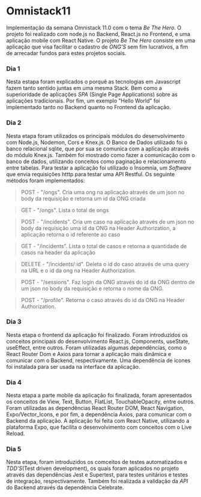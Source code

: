 # Omnistack11

Implementação da semana Omnistack 11.0 com o tema *Be The Hero*. O projeto foi realizado com node.js no Backend,
React.js no Frontend, e uma aplicação mobile com React Native. O projeto *Be The Hero* consiste em uma aplicação que
visa facilitar o cadastro de *ONG'S* sem fim lucrativos, a fim de arrecadar fundos para estes projetos sociais.

### Dia 1 ##

Nesta estapa foram explicados o porquê as tecnologias em Javascript fazem tanto sentido juntas em uma mesma Stack.
Bem como a superioridade de aplicações *SPA* (Single Page Applications) sobre as aplicações tradicionais.
Por fim, um exemplo "Hello World" foi implementado tanto no Backend quanto no Frontend da aplicação.

### Dia 2 ###
 Nesta etapa foram utilizados os principais módulos do desenvolvimento com Node.js, Nodemon, Cors e Knex.js. O Banco de Dados utilizado foi o banco relacional sqlite, que por sua se comunica com a aplicação através do módulo Knex.js. Também foi mostrado como fazer a comunicação com o banco de dados, utilizando conceitos como paginação e relacionamento entre tabelas. Para testar a aplicação foi utilizado o Insomnia, um *Software* que envia requisições htttp para testar uma API Restful. Os seguinte métodos foram implementados:
 > POST - "/ongs". Cria uma ong na aplicação através de um json no body da requisição e retorna um id da ONG criada
 
 > GET - "/ongs". Lista o total de ongs
 
 > POST - "/incidents". Cria um caso na aplicação através de um json no body da requisição uma id da ONG na Header Authorization, a aplicação retorna o id referente ao caso
 
 > GET - "/incidents". Lista o total de casos e retorna a quantidade de casos na header da aplicação
 
 > DELETE - "/incidents/:id". Deleta o id do caso através de uma query na URL e o id da ong na Header Authorization.
 
 > POST - "/sessions". Faz login da ONG através do id da ONG dentro de um json no body da requisição e retorna o nome da ONG.
 
 > POST - "/profile". Retorna o caso através do id da ONG na Header Authorization.
 
 ### Dia 3 ###
 Nesta etapa o frontend da aplicação foi finalizado. Foram introduzidos os conceitos principais do desenvolvimento React.js, Components, useState, useEffect, entre outros. Foram utilizadas algumas dependências, como o React Router Dom e Axios para tornar a aplicação mais dinâmica e comunicar com o Backend, respectivamente. Uma dependência de ícones foi instalada para ser usada na interface da aplicação.

### Dia 4 ###
 Nesta etapa a parte mobile da aplicação foi finalizada, foram apresentados os conceitos de View, Text, Button, FlatList, TouchableOpacity, entre outros. Foram utilizadas as dependências React Router DOM, React Navigation, Expo/Vector_Icons, e por fim, a dependência Axios, para comunicar com o Backend da aplicação. A aplicação foi feita com React Native, utilizando a plataforma Expo, que facilita o desenvolvimento com conceitos com o Live Reload.

### Dia 5 ###
 Nesta etapa, foram introduzidos os comceitos de testes automatizados e *TDD'S*(Test driven development), os quais foram aplicados no projeto através das dependências Jest e Supertest, para testes unitários e testes de integração, respectivamente. Também foi realizada a validação da *API* do Backend através da dependência Celebrate.

